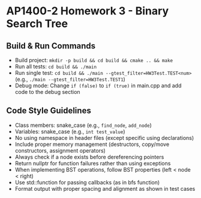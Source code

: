 # AP1400-2 Homework 3 - Binary Search Tree

## Build & Run Commands
- Build project: `mkdir -p build && cd build && cmake .. && make`
- Run all tests: `cd build && ./main`
- Run single test: `cd build && ./main --gtest_filter=HW3Test.TEST<num>` (e.g., `./main --gtest_filter=HW3Test.TEST1`)
- Debug mode: Change `if (false)` to `if (true)` in main.cpp and add code to the debug section

## Code Style Guidelines
- Class members: snake_case (e.g., `find_node`, `add_node`)
- Variables: snake_case (e.g., `int test_value`)
- No using namespace in header files (except specific using declarations)
- Include proper memory management (destructors, copy/move constructors, assignment operators)
- Always check if a node exists before dereferencing pointers
- Return nullptr for function failures rather than using exceptions
- When implementing BST operations, follow BST properties (left < node < right)
- Use std::function for passing callbacks (as in bfs function)
- Format output with proper spacing and alignment as shown in test cases